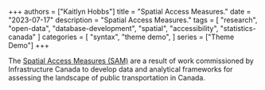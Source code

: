 +++
authors = ["Kaitlyn Hobbs"]
title = "Spatial Access Measures."
date = "2023-07-17"
description = "Spatial Access Measures."
tags = [
    "research",
    "open-data",
    "database-development",
    "spatial",
    "accessibility",
    "statistics-canada"
]
categories = [
    "syntax",
    "theme demo",
]
series = ["Theme Demo"]
+++

The [Spatial Access Measures (SAM)](https://www150.statcan.gc.ca/n1/pub/27-26-0001/272600012023001-eng.htm) are a result of work commissioned by Infrastructure Canada to develop data and analytical frameworks for assessing the landscape of public transportation in Canada.